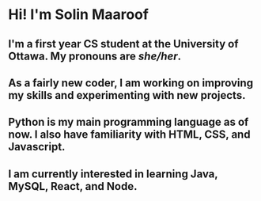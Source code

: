 # Hi! I'm Solin Maaroof
## I'm a first year CS student at the **University of Ottawa**. My pronouns are *she/her*. 
## As a fairly new coder, I am working on improving my skills and experimenting with new projects.
## **Python** is my main programming language as of now. I also have familiarity with HTML, CSS, and Javascript.
## I am currently interested in learning Java, MySQL, React, and Node.